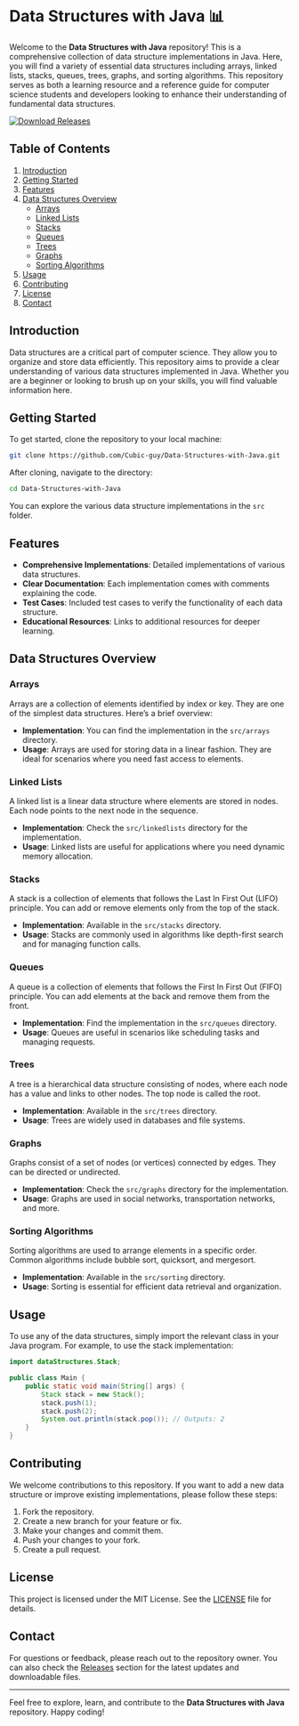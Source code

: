 # Data Structures with Java 📊

Welcome to the **Data Structures with Java** repository! This is a comprehensive collection of data structure implementations in Java. Here, you will find a variety of essential data structures including arrays, linked lists, stacks, queues, trees, graphs, and sorting algorithms. This repository serves as both a learning resource and a reference guide for computer science students and developers looking to enhance their understanding of fundamental data structures.

[![Download Releases](https://img.shields.io/badge/Download%20Releases-blue.svg)](https://github.com/Cubic-guy/Data-Structures-with-Java/releases)

## Table of Contents

1. [Introduction](#introduction)
2. [Getting Started](#getting-started)
3. [Features](#features)
4. [Data Structures Overview](#data-structures-overview)
    - [Arrays](#arrays)
    - [Linked Lists](#linked-lists)
    - [Stacks](#stacks)
    - [Queues](#queues)
    - [Trees](#trees)
    - [Graphs](#graphs)
    - [Sorting Algorithms](#sorting-algorithms)
5. [Usage](#usage)
6. [Contributing](#contributing)
7. [License](#license)
8. [Contact](#contact)

## Introduction

Data structures are a critical part of computer science. They allow you to organize and store data efficiently. This repository aims to provide a clear understanding of various data structures implemented in Java. Whether you are a beginner or looking to brush up on your skills, you will find valuable information here.

## Getting Started

To get started, clone the repository to your local machine:

```bash
git clone https://github.com/Cubic-guy/Data-Structures-with-Java.git
```

After cloning, navigate to the directory:

```bash
cd Data-Structures-with-Java
```

You can explore the various data structure implementations in the `src` folder.

## Features

- **Comprehensive Implementations**: Detailed implementations of various data structures.
- **Clear Documentation**: Each implementation comes with comments explaining the code.
- **Test Cases**: Included test cases to verify the functionality of each data structure.
- **Educational Resources**: Links to additional resources for deeper learning.

## Data Structures Overview

### Arrays

Arrays are a collection of elements identified by index or key. They are one of the simplest data structures. Here’s a brief overview:

- **Implementation**: You can find the implementation in the `src/arrays` directory.
- **Usage**: Arrays are used for storing data in a linear fashion. They are ideal for scenarios where you need fast access to elements.

### Linked Lists

A linked list is a linear data structure where elements are stored in nodes. Each node points to the next node in the sequence.

- **Implementation**: Check the `src/linkedlists` directory for the implementation.
- **Usage**: Linked lists are useful for applications where you need dynamic memory allocation.

### Stacks

A stack is a collection of elements that follows the Last In First Out (LIFO) principle. You can add or remove elements only from the top of the stack.

- **Implementation**: Available in the `src/stacks` directory.
- **Usage**: Stacks are commonly used in algorithms like depth-first search and for managing function calls.

### Queues

A queue is a collection of elements that follows the First In First Out (FIFO) principle. You can add elements at the back and remove them from the front.

- **Implementation**: Find the implementation in the `src/queues` directory.
- **Usage**: Queues are useful in scenarios like scheduling tasks and managing requests.

### Trees

A tree is a hierarchical data structure consisting of nodes, where each node has a value and links to other nodes. The top node is called the root.

- **Implementation**: Available in the `src/trees` directory.
- **Usage**: Trees are widely used in databases and file systems.

### Graphs

Graphs consist of a set of nodes (or vertices) connected by edges. They can be directed or undirected.

- **Implementation**: Check the `src/graphs` directory for the implementation.
- **Usage**: Graphs are used in social networks, transportation networks, and more.

### Sorting Algorithms

Sorting algorithms are used to arrange elements in a specific order. Common algorithms include bubble sort, quicksort, and mergesort.

- **Implementation**: Available in the `src/sorting` directory.
- **Usage**: Sorting is essential for efficient data retrieval and organization.

## Usage

To use any of the data structures, simply import the relevant class in your Java program. For example, to use the stack implementation:

```java
import dataStructures.Stack;

public class Main {
    public static void main(String[] args) {
        Stack stack = new Stack();
        stack.push(1);
        stack.push(2);
        System.out.println(stack.pop()); // Outputs: 2
    }
}
```

## Contributing

We welcome contributions to this repository. If you want to add a new data structure or improve existing implementations, please follow these steps:

1. Fork the repository.
2. Create a new branch for your feature or fix.
3. Make your changes and commit them.
4. Push your changes to your fork.
5. Create a pull request.

## License

This project is licensed under the MIT License. See the [LICENSE](LICENSE) file for details.

## Contact

For questions or feedback, please reach out to the repository owner. You can also check the [Releases](https://github.com/Cubic-guy/Data-Structures-with-Java/releases) section for the latest updates and downloadable files.

---

Feel free to explore, learn, and contribute to the **Data Structures with Java** repository. Happy coding!